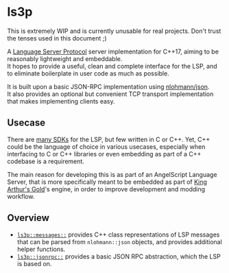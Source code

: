 # ls3p

This is extremely WIP and is currently unusable for real projects. Don't trust the tenses used in this document ;)

A [Language Server Protocol](https://microsoft.github.io/language-server-protocol/) server implementation for C++17, aiming to be reasonably lightweight and embeddable.  
It hopes to provide a useful, clean and complete interface for the LSP, and to eliminate boilerplate in user code as much as possible.

It is built upon a basic JSON-RPC implementation using [nlohmann/json](https://github.com/nlohmann/json).  
It also provides an optional but convenient TCP transport implementation that makes implementing clients easy.

## Usecase

There are [many SDKs](https://microsoft.github.io/language-server-protocol/implementors/sdks/) for the LSP, but few written in C or C++. Yet, C++ could be the language of choice in various usecases, especially when interfacing to C or C++ libraries or even embedding as part of a C++ codebase is a requirement.

The main reason for developing this is as part of an AngelScript Language Server, that is more specifically meant to be embedded as part of [King Arthur's Gold](https://kag2d.com/en/)'s engine, in order to improve development and modding workflow.

## Overview

- [`ls3p::messages::`](include/ls3p/messages/) provides C++ class representations of LSP messages that can be parsed from `nlohmann::json` objects, and provides additional helper functions.
- [`ls3p::jsonrpc::`](include/ls3p/jsonrpc.hpp) provides a basic JSON RPC abstraction, which the LSP is based on.